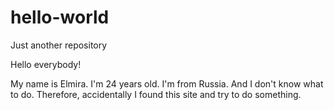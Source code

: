 # hello-world
Just another repository

Hello everybody!

My name is Elmira. I'm 24 years old. I'm from Russia. 
And I don't know what to do. Therefore, accidentally I found this site and try to do something.
